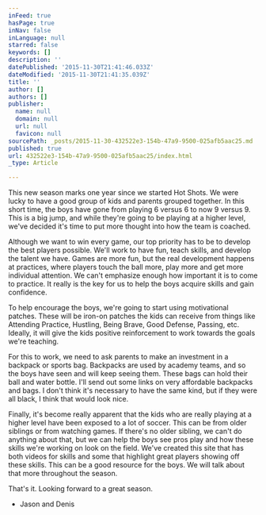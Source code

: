 ```yaml
---
inFeed: true
hasPage: true
inNav: false
inLanguage: null
starred: false
keywords: []
description: ''
datePublished: '2015-11-30T21:41:46.033Z'
dateModified: '2015-11-30T21:41:35.039Z'
title: ''
author: []
authors: []
publisher:
  name: null
  domain: null
  url: null
  favicon: null
sourcePath: _posts/2015-11-30-432522e3-154b-47a9-9500-025afb5aac25.md
published: true
url: 432522e3-154b-47a9-9500-025afb5aac25/index.html
_type: Article

---
```

This new season marks one year since we started Hot Shots. We were
lucky to have a good group of kids and parents grouped together. In this short
time, the boys have gone from playing 6 versus 6 to now 9 versus 9\. This is a
big jump, and while they're going to be playing at a higher level, we've
decided it's time to put more thought into how the team is coached.

Although we want to win every game, our top priority has to be to
develop the best players possible. We'll work to have fun, teach skills, and
develop the talent we have. Games are more fun, but the real development
happens at practices, where players touch the ball more, play more and get more
individual attention. We can't emphasize enough how important it is to come to
practice. It really is the key for us to help the boys acquire skills and gain
confidence. 

To help encourage the boys, we're going to start using motivational
patches. These will be iron-on patches the kids can receive from things like
Attending Practice, Hustling, Being Brave, Good Defense, Passing, etc. Ideally,
it will give the kids positive reinforcement to work towards the goals we're
teaching. 

For this to work, we need to ask parents to make an investment in a
backpack or sports bag. Backpacks are used by academy teams, and so the boys
have seen and will keep seeing them. These bags can hold their ball and water
bottle. I'll send out some links on very affordable backpacks and bags. I don't
think it's necessary to have the same kind, but if they were all black, I think
that would look nice. 

Finally, it's become really apparent that the kids who are really
playing at a higher level have been exposed to a lot of soccer. This can be
from older siblings or from watching games. If there's no older sibling, we
can't do anything about that, but we can help the boys see pros play and how
these skills we're working on look on the field. We've created this site that has both videos for skills and some that
highlight great players showing off these skills. This can be a good
resource for the boys. We will talk about that more throughout the season. 

That's it. Looking forward to a great season. 

- Jason and Denis